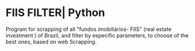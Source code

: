 <h1>FIIS FILTER| Python</h1>
Program for scrapping of all "fundos imobiliários- FIIS" (real estate investment ) of Brazil, and filter by especific parameters, to choose of the best ones, based on web Scrapping.
